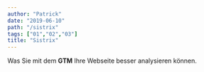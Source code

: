 ```yaml
---
author: "Patrick"
date: "2019-06-10"
path: "/sistrix"
tags: ["01","02","03"]
title: "Sistrix"
---
```


Was Sie mit dem **GTM** Ihre Webseite besser analysieren können.